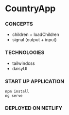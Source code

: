 # CountryApp

### CONCEPTS
* children + loadChildren
* signal (output + input)

### TECHNOLOGIES
* tailwindcss
* daisyUI

### START UP APPLICATION
```
npm install
ng serve
```

### DEPLOYED ON NETLIFY
